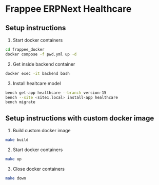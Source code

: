 # Frappee ERPNext Healthcare

## Setup instructions

1. Start docker containers
```bash
cd frappee_docker
docker compose -f pwd.yml up -d
```

2. Get inside backend container
```bash
docker exec -it backend bash
```

3. Install healtcare model
```bash
bench get-app healthcare --branch version-15
bench --site <site1.local> install-app healthcare
bench migrate
```

## Setup instructions with custom docker image

1. Build custom docker image
```bash
make build
```

2. Start docker containers
```bash
make up
```

3. Close docker containers
```bash
make down
```